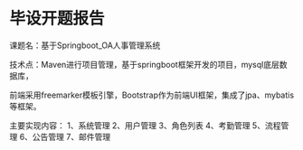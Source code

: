 # 毕设开题报告

课题名：基于Springboot_OA人事管理系统

技术点：Maven进行项目管理，基于springboot框架开发的项目，mysql底层数据库，

前端采用freemarker模板引擎，Bootstrap作为前端UI框架，集成了jpa、mybatis等框架。

主要实现内容：
1、系统管理
2、用户管理
3、角色列表
4、考勤管理
5、流程管理
6、公告管理
7、邮件管理

